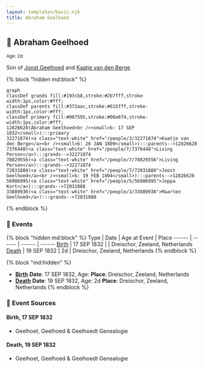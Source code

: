```yaml
---
layout: templates/basic.njk
title: Abraham Geelhoed
---
```

## 🔵 Abraham Geelhoed
<small>Age: 2d</small>

Son of [Joost Geelhoed](/people/7/72031888) and [Kaatje van den Berge](/people/3/32271874)

{% block "hidden md:block" %}
```mermaid
graph
classDef grands fill:#193cb8,stroke:#2b7fff,stroke-width:1px,color:#fff;
classDef parents fill:#372aac,stroke:#615fff,stroke-width:1px,color:#fff;
classDef primary fill:#007595,stroke:#00a6f4,stroke-width:1px,color:#fff;
12826628(Abraham Geelhoed<br /><small>b: 17 SEP 1832</small>):::primary
32271874(<a class="text-white" href="/people/3/32271874">Kaatje van den Berge</a><br /><small>b: 26 JAN 1809</small>):::parents-->12826628
7376448(<a class="text-white" href="/people/7/7376448">Living Person</a>):::grands-->32271874
78829556(<a class="text-white" href="/people/7/78829556">Living Person</a>):::grands-->32271874
72031888(<a class="text-white" href="/people/7/72031888">Joost Geelhoed</a><br /><small>b: 19 FEB 1804</small>):::parents-->12826628
56906995(<a class="text-white" href="/people/5/56906995">Joppa Kort</a>):::grands-->72031888
33889936(<a class="text-white" href="/people/3/33889936">Maarten Geelhoed</a>):::grands-->72031888
```
{% endblock %}

### 📆 Events

{% block "hidden md:block" %}
Type | Date | Age at Event | Place
------ | ------ | ------ | ------
[Birth](#event-event-2) | 17 SEP 1832 |  | Dreischor, Zeeland, Netherlands
[Death](#event-event-3) | 19 SEP 1832 | 2d | Dreischor, Zeeland, Netherlands
{% endblock %}

{% block "md:hidden" %}
- **[Birth](#event-event-2)**
**Date**: 17 SEP 1832, Age:
**Place**: Dreischor, Zeeland, Netherlands
- **[Death](#event-event-3)**
**Date**: 19 SEP 1832, Age: 2d
**Place**: Dreischor, Zeeland, Netherlands
{% endblock %}

### 📰 Event Sources

#### <a id="event-event-2"></a> Birth, 17 SEP 1832
* Geelhoet, Geelhoed & Geelhoedt Genealogie

#### <a id="event-event-3"></a> Death, 19 SEP 1832
* Geelhoet, Geelhoed & Geelhoedt Genealogie